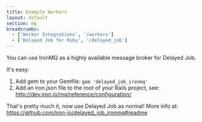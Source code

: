 ```yaml
---
title: Example Workers
layout: default
section: mq
breadcrumbs:
  - ['Worker Integrations', '/workers']
  - ['Delayed Job for Ruby', '/delayed_job']
---
```


You can use IronMQ as a highly available message broker for Delayed Job.

It's easy:

1. Add gem to your Gemfile: `gem 'delayed_job_ironmq'`
1. Add an iron.json file to the root of your Rails project, see: http://dev.iron.io/mq/reference/configuration/

That's pretty much it, now use Delayed Job as normal! More info at: https://github.com/iron-io/delayed_job_ironmq#readme


